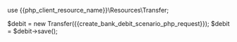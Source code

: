use {{php_client_resource_name}}\Resources\Transfer;

$debit = new Transfer({{create_bank_debit_scenario_php_request}});
$debit = $debit->save();
